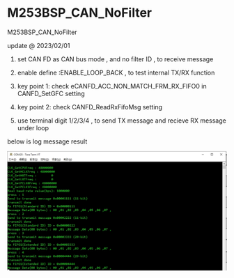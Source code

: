 # M253BSP_CAN_NoFilter
 M253BSP_CAN_NoFilter

update @ 2023/02/01

1. set CAN FD as CAN bus mode , and no filter ID , to receive message

2. enable define :ENABLE_LOOP_BACK , to test internal TX/RX function

3. key point 1: check eCANFD_ACC_NON_MATCH_FRM_RX_FIFO0 in CANFD_SetGFC setting

4. key point 2: check CANFD_ReadRxFifoMsg setting

5. use terminal digit 1/2/3/4 , to send TX message and recieve RX message under loop 

below is log message result

![image](https://github.com/released/M253BSP_CAN_NoFilter/blob/main/log.jpg)	
